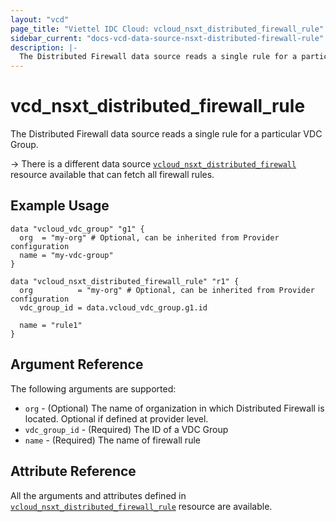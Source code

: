 ```yaml
---
layout: "vcd"
page_title: "Viettel IDC Cloud: vcloud_nsxt_distributed_firewall_rule"
sidebar_current: "docs-vcd-data-source-nsxt-distributed-firewall-rule"
description: |-
  The Distributed Firewall data source reads a single rule for a particular VDC Group.
---
```


# vcd\_nsxt\_distributed\_firewall\_rule

The Distributed Firewall data source reads a single rule for a particular VDC Group.

-> There is a different data source
[`vcloud_nsxt_distributed_firewall`](/providers/terraform-viettelidc/vcloud/latest/docs/data-sources/nsxt_distributed_firewall)
resource available that can fetch all firewall rules.

## Example Usage

```hcl
data "vcloud_vdc_group" "g1" {
  org  = "my-org" # Optional, can be inherited from Provider configuration
  name = "my-vdc-group"
}

data "vcloud_nsxt_distributed_firewall_rule" "r1" {
  org          = "my-org" # Optional, can be inherited from Provider configuration
  vdc_group_id = data.vcloud_vdc_group.g1.id

  name = "rule1"
}
```

## Argument Reference

The following arguments are supported:

* `org` - (Optional) The name of organization in which Distributed Firewall is located. Optional if
  defined at provider level.
* `vdc_group_id` - (Required) The ID of a VDC Group
* `name` - (Required) The name of firewall rule

## Attribute Reference

All the arguments and attributes defined in
[`vcloud_nsxt_distributed_firewall_rule`](/providers/terraform-viettelidc/vcloud/latest/docs/resources/nsxt_distributed_firewall_rule)
resource are available.
